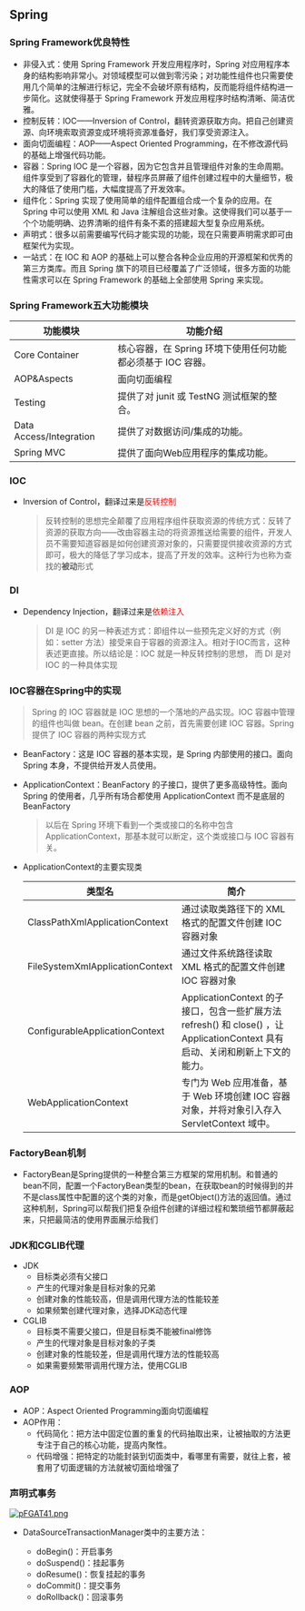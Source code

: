 ## Spring

### Spring Framework优良特性

- 非侵入式：使用 Spring Framework 开发应用程序时，Spring 对应用程序本身的结构影响非常小。对领域模型可以做到零污染；对功能性组件也只需要使用几个简单的注解进行标记，完全不会破坏原有结构，反而能将组件结构进一步简化。这就使得基于 Spring Framework 开发应用程序时结构清晰、简洁优雅。
- 控制反转：IOC——Inversion of Control，翻转资源获取方向。把自己创建资源、向环境索取资源变成环境将资源准备好，我们享受资源注入。
- 面向切面编程：AOP——Aspect Oriented Programming，在不修改源代码的基础上增强代码功能。
- 容器：Spring IOC 是一个容器，因为它包含并且管理组件对象的生命周期。组件享受到了容器化的管理，替程序员屏蔽了组件创建过程中的大量细节，极大的降低了使用门槛，大幅度提高了开发效率。
- 组件化：Spring 实现了使用简单的组件配置组合成一个复杂的应用。在 Spring 中可以使用 XML 和 Java 注解组合这些对象。这使得我们可以基于一个个功能明确、边界清晰的组件有条不紊的搭建超大型复杂应用系统。
- 声明式：很多以前需要编写代码才能实现的功能，现在只需要声明需求即可由框架代为实现。
- 一站式：在 IOC 和 AOP 的基础上可以整合各种企业应用的开源框架和优秀的第三方类库。而且 Spring 旗下的项目已经覆盖了广泛领域，很多方面的功能性需求可以在 Spring Framework 的基础上全部使用 Spring 来实现。

### Spring Framework五大功能模块

| 功能模块                | 功能介绍                                                    |
| ----------------------- | ----------------------------------------------------------- |
| Core Container          | 核心容器，在 Spring 环境下使用任何功能都必须基于 IOC 容器。 |
| AOP&Aspects             | 面向切面编程                                                |
| Testing                 | 提供了对 junit 或 TestNG 测试框架的整合。                   |
| Data Access/Integration | 提供了对数据访问/集成的功能。                               |
| Spring MVC              | 提供了面向Web应用程序的集成功能。                           |

### IOC

- Inversion of Control，翻译过来是<font color='red'>反转控制</font>

  > 反转控制的思想完全颠覆了应用程序组件获取资源的传统方式：反转了资源的获取方向——改由容器主动的将资源推送给需要的组件，开发人员不需要知道容器是如何创建资源对象的，只需要提供接收资源的方式即可，极大的降低了学习成本，提高了开发的效率。这种行为也称为查找的**被动**形式

### DI

- Dependency Injection，翻译过来是<font color='red'>依赖注入</font>

  >DI 是 IOC 的另一种表述方式：即组件以一些预先定义好的方式（例如：setter 方法）接受来自于容器的资源注入。相对于IOC而言，这种表述更直接。所以结论是：IOC 就是一种反转控制的思想， 而 DI 是对 IOC 的一种具体实现

### IOC容器在Spring中的实现

> Spring 的 IOC 容器就是 IOC 思想的一个落地的产品实现。IOC 容器中管理的组件也叫做 bean。在创建 bean 之前，首先需要创建 IOC 容器。Spring 提供了 IOC 容器的两种实现方式

- BeanFactory：这是 IOC 容器的基本实现，是 Spring 内部使用的接口。面向 Spring 本身，不提供给开发人员使用。

- ApplicationContext：BeanFactory 的子接口，提供了更多高级特性。面向 Spring 的使用者，几乎所有场合都使用 ApplicationContext 而不是底层的 BeanFactory

  > 以后在 Spring 环境下看到一个类或接口的名称中包含 ApplicationContext，那基本就可以断定，这个类或接口与 IOC 容器有关。

- ApplicationContext的主要实现类

  | 类型名                          | 简介                                                         |
  | ------------------------------- | ------------------------------------------------------------ |
  | ClassPathXmlApplicationContext  | 通过读取类路径下的 XML 格式的配置文件创建 IOC 容器对象       |
  | FileSystemXmlApplicationContext | 通过文件系统路径读取 XML 格式的配置文件创建 IOC 容器对象     |
  | ConfigurableApplicationContext  | ApplicationContext 的子接口，包含一些扩展方法 refresh() 和 close() ，让 ApplicationContext 具有启动、关闭和刷新上下文的能力。 |
  | WebApplicationContext           | 专门为 Web 应用准备，基于 Web 环境创建 IOC 容器对象，并将对象引入存入 ServletContext 域中。 |

### FactoryBean机制

- FactoryBean是Spring提供的一种整合第三方框架的常用机制。和普通的bean不同，配置一个FactoryBean类型的bean，在获取bean的时候得到的并不是class属性中配置的这个类的对象，而是getObject()方法的返回值。通过这种机制，Spring可以帮我们把复杂组件创建的详细过程和繁琐细节都屏蔽起来，只把最简洁的使用界面展示给我们

### JDK和CGLIB代理

- JDK
  - 目标类必须有父接口
  - 产生的代理对象是目标对象的兄弟
  - 创建对象的性能较高，但是调用代理方法的性能较差
  - 如果频繁创建代理对象，选择JDK动态代理
- CGLIB
  - 目标类不需要父接口，但是目标类不能被final修饰
  - 产生的代理对象是目标对象的子类
  - 创建对象的性能较差，但是调用代理方法的性能较高
  - 如果需要频繁带调用代理方法，使用CGLIB

### AOP

- AOP：Aspect Oriented Programming面向切面编程
- AOP作用：
  - 代码简化：把方法中固定位置的重复的代码抽取出来，让被抽取的方法更专注于自己的核心功能，提高内聚性。
  - 代码增强：把特定的功能封装到切面类中，看哪里有需要，就往上套，被套用了切面逻辑的方法就被切面给增强了

### 声明式事务

[![pFGAT41.png](https://s11.ax1x.com/2024/02/15/pFGAT41.png)](https://imgse.com/i/pFGAT41)

- DataSourceTransactionManager类中的主要方法：

  - doBegin()：开启事务
  - doSuspend()：挂起事务
  - doResume()：恢复挂起的事务
  - doCommit()：提交事务
  - doRollback()：回滚事务
